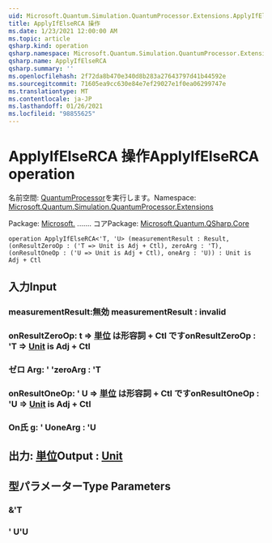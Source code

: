 ```yaml
---
uid: Microsoft.Quantum.Simulation.QuantumProcessor.Extensions.ApplyIfElseRCA
title: ApplyIfElseRCA 操作
ms.date: 1/23/2021 12:00:00 AM
ms.topic: article
qsharp.kind: operation
qsharp.namespace: Microsoft.Quantum.Simulation.QuantumProcessor.Extensions
qsharp.name: ApplyIfElseRCA
qsharp.summary: ''
ms.openlocfilehash: 2f72da8b470e340d8b283a27643797d41b44592e
ms.sourcegitcommit: 71605ea9cc630e84e7ef29027e1f0ea06299747e
ms.translationtype: MT
ms.contentlocale: ja-JP
ms.lasthandoff: 01/26/2021
ms.locfileid: "98855625"
---
```

# <a name="applyifelserca-operation"></a><span data-ttu-id="516a8-102">ApplyIfElseRCA 操作</span><span class="sxs-lookup"><span data-stu-id="516a8-102">ApplyIfElseRCA operation</span></span>

<span data-ttu-id="516a8-103">名前空間: [QuantumProcessor](xref:Microsoft.Quantum.Simulation.QuantumProcessor.Extensions)を実行します。</span><span class="sxs-lookup"><span data-stu-id="516a8-103">Namespace: [Microsoft.Quantum.Simulation.QuantumProcessor.Extensions](xref:Microsoft.Quantum.Simulation.QuantumProcessor.Extensions)</span></span>

<span data-ttu-id="516a8-104">Package: [Microsoft.](https://nuget.org/packages/Microsoft.Quantum.QSharp.Core) ....... コア</span><span class="sxs-lookup"><span data-stu-id="516a8-104">Package: [Microsoft.Quantum.QSharp.Core](https://nuget.org/packages/Microsoft.Quantum.QSharp.Core)</span></span>




```qsharp
operation ApplyIfElseRCA<'T, 'U> (measurementResult : Result, (onResultZeroOp : ('T => Unit is Adj + Ctl), zeroArg : 'T), (onResultOneOp : ('U => Unit is Adj + Ctl), oneArg : 'U)) : Unit is Adj + Ctl
```


## <a name="input"></a><span data-ttu-id="516a8-105">入力</span><span class="sxs-lookup"><span data-stu-id="516a8-105">Input</span></span>

### <a name="measurementresult--__invalidresult__"></a><span data-ttu-id="516a8-106">measurementResult:__無効 <Result>__</span><span class="sxs-lookup"><span data-stu-id="516a8-106">measurementResult : __invalid<Result>__</span></span>




### <a name="onresultzeroop--t--unit--is-adj--ctl"></a><span data-ttu-id="516a8-107">onResultZeroOp: t => [単位](xref:microsoft.quantum.lang-ref.unit)  は形容詞 + Ctl です</span><span class="sxs-lookup"><span data-stu-id="516a8-107">onResultZeroOp : 'T => [Unit](xref:microsoft.quantum.lang-ref.unit)  is Adj + Ctl</span></span>




### <a name="zeroarg--t"></a><span data-ttu-id="516a8-108">ゼロ Arg: ' '</span><span class="sxs-lookup"><span data-stu-id="516a8-108">zeroArg : 'T</span></span>




### <a name="onresultoneop--u--unit--is-adj--ctl"></a><span data-ttu-id="516a8-109">onResultOneOp: ' U => [単位](xref:microsoft.quantum.lang-ref.unit)  は形容詞 + Ctl です</span><span class="sxs-lookup"><span data-stu-id="516a8-109">onResultOneOp : 'U => [Unit](xref:microsoft.quantum.lang-ref.unit)  is Adj + Ctl</span></span>




### <a name="onearg--u"></a><span data-ttu-id="516a8-110">On氏 g: ' U</span><span class="sxs-lookup"><span data-stu-id="516a8-110">oneArg : 'U</span></span>





## <a name="output--unit"></a><span data-ttu-id="516a8-111">出力: [単位](xref:microsoft.quantum.lang-ref.unit)</span><span class="sxs-lookup"><span data-stu-id="516a8-111">Output : [Unit](xref:microsoft.quantum.lang-ref.unit)</span></span>



## <a name="type-parameters"></a><span data-ttu-id="516a8-112">型パラメーター</span><span class="sxs-lookup"><span data-stu-id="516a8-112">Type Parameters</span></span>

### <a name="t"></a><span data-ttu-id="516a8-113">&</span><span class="sxs-lookup"><span data-stu-id="516a8-113">'T</span></span>


### <a name="u"></a><span data-ttu-id="516a8-114">' U</span><span class="sxs-lookup"><span data-stu-id="516a8-114">'U</span></span>

